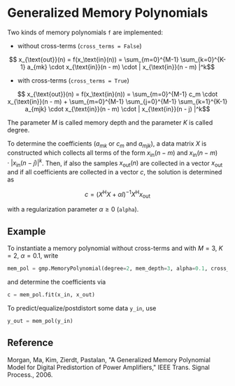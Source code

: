 # Generalized Memory Polynomials

Two kinds of memory polynomials `f` are implemented:
- without cross-terms (`cross_terms = False`)
```math
    x_{\text{out}}(n) = f(x_\text{in}(n)) = \sum_{m=0}^{M-1} \sum_{k=0}^{K-1} a_{mk} \cdot x_{\text{in}}(n - m) \cdot | x_{\text{in}}(n - m) |^k
```

- with cross-terms (`cross_terms = True`)
```math
    x_{\text{out}}(n) = f(x_\text{in}(n)) = \sum_{m=0}^{M-1} c_m \cdot x_{\text{in}}(n - m)
        + \sum_{m=0}^{M-1} \sum_{j=0}^{M-1} \sum_{k=1}^{K-1} a_{mjk} \cdot x_{\text{in}}(n - m) \cdot | x_{\text{in}}(n - j) |^k
```

The parameter $M$ is called memory depth and the parameter $K$ is called degree.

To determine the coefficients ($a_{mk}$ or $c_m$ and $a_{mjk}$),
a data matrix $X$ is constructed which collects all terms of the form $x_{\text{in}}(n - m)$ and $x_{\text{in}}(n - m) \cdot |x_{\text{in}}(n - j)|^k$.
Then, if also the samples $x_{\text{out}}(n)$ are collected in a vector $x_{\text{out}}$ and if all coefficients are collected in a vector $c$,
the solution is determined as
```math
    c = (X^{\mathrm{H}} X + \alpha I)^{-1} X^{\mathrm{H}} x_{\text{out}}
```
with a regularization parameter $\alpha \geq 0$ (`alpha`).

## Example

To instantiate a memory polynomial without cross-terms and with $M=3$, $K=2$, $\alpha = 0.1$, write
```python
mem_pol = gmp.MemoryPolynomial(degree=2, mem_depth=3, alpha=0.1, cross_terms=False)
```
and determine the coefficients via
```python
c = mem_pol.fit(x_in, x_out)
```
To predict/equalize/postdistort some data `y_in`, use
```python
y_out = mem_pol(y_in)
```

## Reference

Morgan, Ma, Kim, Zierdt, Pastalan, "A Generalized Memory Polynomial Model for Digital Predistortion of Power Amplifiers," IEEE Trans. Signal Process., 2006.
